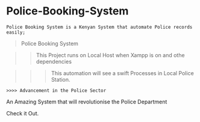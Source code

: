 # Police-Booking-System

    Police Booking System is a Kenyan System that automate Police records easily;


> Police Booking System

>> This Project runs on Local Host when Xampp is on and othe dependencies

   >>> This automation will see a swift Processes in Local Police Station.


    >>>> Advancement in the Police Sector 
    

An Amazing  System that will revolutionise the Police Department


          
Check it Out.
